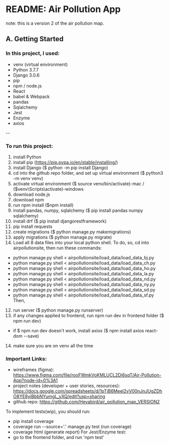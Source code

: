 # README: Air Pollution App

note: this is a version 2 of the air pollution map.

## A. Getting Started
### In this project, I used:
* venv (virtual environment)
* Python 3.7.7
* Django 3.0.6
* pip
* npm / node.js
* React
* babel & Webpack
* pandas
* Sqlalchemy
* Jest
* Enzyme
* axios

-- 
### To run this project:
1. install Python 
2. install pip (https://pip.pypa.io/en/stable/installing/)
2. install Django ($ python -m pip install Django)
3. cd into the github repo folder, and set up virtual environment ($ python3 -m venv venv)
4. activate virtual environment ($ source venv/bin/activate)-mac / ($venv\Scripts\activate)-windows
5. download node.js
6. download npm
6. run npm install ($npm install)
7. install pandas, numpy, sqlalchemy ($ pip install pandas numpy sqlalchemy)
8. install drf ($ pip install djangorestframework)
9. pip install requests 
9. create migrations ($ python manage.py makemigrations)
10. apply migrations ($ python manage.py migrate)
11. Load all 8 data files into your local python shell. To do, so, cd into airpollutionsite, then run these commands:
* python manage.py shell < airpollutionsite/load_data/load_data_bj.py
* python manage.py shell < airpollutionsite/load_data/load_data_ch.py
* python manage.py shell < airpollutionsite/load_data/load_data_ho.py
* python manage.py shell < airpollutionsite/load_data/load_data_la.py
* python manage.py shell < airpollutionsite/load_data/load_data_nd.py
* python manage.py shell < airpollutionsite/load_data/load_data_ny.py
* python manage.py shell < airpollutionsite/load_data/load_data_sd.py
* python manage.py shell < airpollutionsite/load_data/load_data_sf.py
Then,
12. run server ($ python manage.py runserver)
13. if any changes applied to frontend, run npm run dev in frontend folder ($ npm run dev)
* if $ npm run dev doesn't work, install axios ($ npm install axios react-dom --save)
14. make sure you are on venv all the time



### Important Links: 
* wireframes (figma): https://www.figma.com/file/rooFWmkVoKMLUCL2Di6sqT/Air-Pollution-App?node-id=0%3A1
* project notes (developer + user stories, resources): https://docs.google.com/spreadsheets/d/1pTjB6Meel2vV00nJnJUgZDhO8YE8yjBbbNYumgL_yXQ/edit?usp=sharing
* github repo: https://github.com/Heyabird/air_pollution_map_VERSION2



To implement tests(wip), you should run:
* pip install coverage
* coverage run --source='.' manage.py test (run coverage)
* coverage html (generate report)
For Jest/Enzyme test:
* go to the frontend folder, and run 'npm test'



